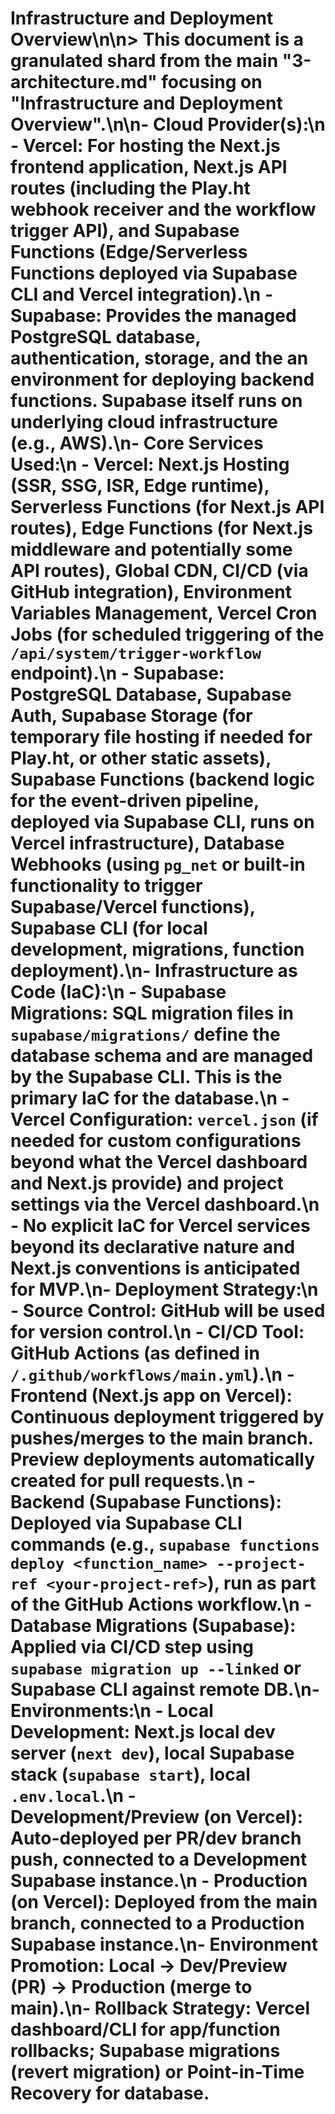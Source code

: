 # Infrastructure and Deployment Overview\n\n> This document is a granulated shard from the main \"3-architecture.md\" focusing on \"Infrastructure and Deployment Overview\".\n\n- **Cloud Provider(s):**\n - **Vercel:** For hosting the Next.js frontend application, Next.js API routes (including the Play.ht webhook receiver and the workflow trigger API), and Supabase Functions (Edge/Serverless Functions deployed via Supabase CLI and Vercel integration).\n - **Supabase:** Provides the managed PostgreSQL database, authentication, storage, and the an environment for deploying backend functions. Supabase itself runs on underlying cloud infrastructure (e.g., AWS).\n- **Core Services Used:**\n - **Vercel:** Next.js Hosting (SSR, SSG, ISR, Edge runtime), Serverless Functions (for Next.js API routes), Edge Functions (for Next.js middleware and potentially some API routes), Global CDN, CI/CD (via GitHub integration), Environment Variables Management, Vercel Cron Jobs (for scheduled triggering of the `/api/system/trigger-workflow` endpoint).\n - **Supabase:** PostgreSQL Database, Supabase Auth, Supabase Storage (for temporary file hosting if needed for Play.ht, or other static assets), Supabase Functions (backend logic for the event-driven pipeline, deployed via Supabase CLI, runs on Vercel infrastructure), Database Webhooks (using `pg_net` or built-in functionality to trigger Supabase/Vercel functions), Supabase CLI (for local development, migrations, function deployment).\n- **Infrastructure as Code (IaC):**\n - **Supabase Migrations:** SQL migration files in `supabase/migrations/` define the database schema and are managed by the Supabase CLI. This is the primary IaC for the database.\n - **Vercel Configuration:** `vercel.json` (if needed for custom configurations beyond what the Vercel dashboard and Next.js provide) and project settings via the Vercel dashboard.\n - No explicit IaC for Vercel services beyond its declarative nature and Next.js conventions is anticipated for MVP.\n- **Deployment Strategy:**\n - **Source Control:** GitHub will be used for version control.\n - **CI/CD Tool:** GitHub Actions (as defined in `/.github/workflows/main.yml`).\n - **Frontend (Next.js app on Vercel):** Continuous deployment triggered by pushes/merges to the main branch. Preview deployments automatically created for pull requests.\n - **Backend (Supabase Functions):** Deployed via Supabase CLI commands (e.g., `supabase functions deploy <function_name> --project-ref <your-project-ref>`), run as part of the GitHub Actions workflow.\n - **Database Migrations (Supabase):** Applied via CI/CD step using `supabase migration up --linked` or Supabase CLI against remote DB.\n- **Environments:**\n - **Local Development:** Next.js local dev server (`next dev`), local Supabase stack (`supabase start`), local `.env.local`.\n - **Development/Preview (on Vercel):** Auto-deployed per PR/dev branch push, connected to a **Development Supabase instance**.\n - **Production (on Vercel):** Deployed from the main branch, connected to a **Production Supabase instance**.\n- **Environment Promotion:** Local -\> Dev/Preview (PR) -\> Production (merge to main).\n- **Rollback Strategy:** Vercel dashboard/CLI for app/function rollbacks; Supabase migrations (revert migration) or Point-in-Time Recovery for database.
